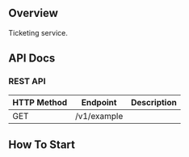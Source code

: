 ## Overview
Ticketing service.

## API Docs
### REST API
| HTTP Method | Endpoint    | Description |
|-------------|-------------|-------------|
| GET         | /v1/example |             |

## How To Start
